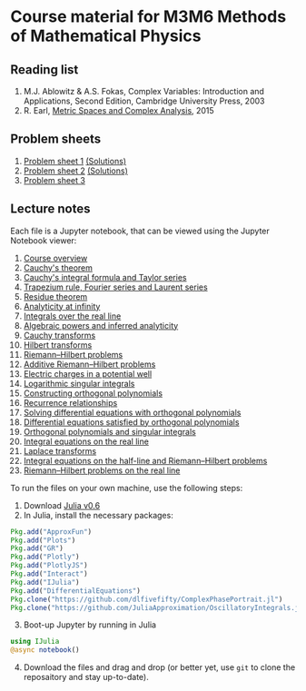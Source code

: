 # Course material for M3M6 Methods of Mathematical Physics

## Reading list

1. M.J. Ablowitz & A.S. Fokas, Complex Variables: Introduction and Applications, Second Edition, Cambridge University Press, 2003
2. R. Earl, [Metric Spaces and Complex Analysis](https://courses.maths.ox.ac.uk/node/view_material/5392), 2015

## Problem sheets

1. [Problem sheet 1](https://github.com/dlfivefifty/M3M6LectureNotes/raw/master/Problem%20Sheet%201.pdf) [(Solutions)](http://nbviewer.jupyter.org/github/dlfivefifty/M3M6LectureNotes/blob/master/Solution%20Sheet%201.ipynb)
2. [Problem sheet 2](https://github.com/dlfivefifty/M3M6LectureNotes/raw/master/Problem%20Sheet%202.pdf) [(Solutions)](http://nbviewer.jupyter.org/github/dlfivefifty/M3M6LectureNotes/blob/master/Solution%20Sheet%202.ipynb)
3. [Problem sheet 3](https://github.com/dlfivefifty/M3M6LectureNotes/raw/master/Problem%20Sheet%203.pdf)


## Lecture notes

Each file is a Jupyter notebook, that can be viewed using the Jupyter Notebook viewer:

1. [Course overview](http://nbviewer.jupyter.org/github/dlfivefifty/M3M6LectureNotes/blob/master/Lecture%201.ipynb)
2. [Cauchy's theorem](http://nbviewer.jupyter.org/github/dlfivefifty/M3M6LectureNotes/blob/master/Lecture%202.ipynb)
3. [Cauchy's integral formula and Taylor series](http://nbviewer.jupyter.org/github/dlfivefifty/M3M6LectureNotes/blob/master/Lecture%203.ipynb)
4. [Trapezium rule, Fourier series and Laurent series](http://nbviewer.jupyter.org/github/dlfivefifty/M3M6LectureNotes/blob/master/Lecture%204.ipynb)
5. [Residue theorem](http://nbviewer.jupyter.org/github/dlfivefifty/M3M6LectureNotes/blob/master/Lecture%205.ipynb)
6. [Analyticity at infinity](http://nbviewer.jupyter.org/github/dlfivefifty/M3M6LectureNotes/blob/master/Lecture%206.ipynb)
7. [Integrals over the real line](http://nbviewer.jupyter.org/github/dlfivefifty/M3M6LectureNotes/blob/master/Lecture%207.ipynb)
8. [Algebraic powers and inferred analyticity](http://nbviewer.jupyter.org/github/dlfivefifty/M3M6LectureNotes/blob/master/Lecture%208.ipynb)
9. [Cauchy transforms](http://nbviewer.jupyter.org/github/dlfivefifty/M3M6LectureNotes/blob/master/Lecture%209.ipynb)
10. [Hilbert transforms](http://nbviewer.jupyter.org/github/dlfivefifty/M3M6LectureNotes/blob/master/Lecture%2010.ipynb)
11. [Riemann–Hilbert problems](http://nbviewer.jupyter.org/github/dlfivefifty/M3M6LectureNotes/blob/master/Lecture%2011.ipynb)
12. [Additive Riemann–Hilbert problems](http://nbviewer.jupyter.org/github/dlfivefifty/M3M6LectureNotes/blob/master/Lecture%2012.ipynb)
13. [Electric charges in a potential well](http://nbviewer.jupyter.org/github/dlfivefifty/M3M6LectureNotes/blob/master/Lecture%2013.ipynb)
14. [Logarithmic singular integrals](http://nbviewer.jupyter.org/github/dlfivefifty/M3M6LectureNotes/blob/master/Lecture%2014.ipynb)
15. [Constructing orthogonal polynomials](http://nbviewer.jupyter.org/github/dlfivefifty/M3M6LectureNotes/blob/master/Lecture%2015.ipynb)
16. [Recurrence relationships](http://nbviewer.jupyter.org/github/dlfivefifty/M3M6LectureNotes/blob/master/Lecture%2016.ipynb)
17. [Solving differential equations with orthogonal polynomials](http://nbviewer.jupyter.org/github/dlfivefifty/M3M6LectureNotes/blob/master/Lecture%2017.ipynb)
18. [Differential equations satisfied by orthogonal polynomials](http://nbviewer.jupyter.org/github/dlfivefifty/M3M6LectureNotes/blob/master/Lecture%2018.ipynb)
19. [Orthogonal polynomials and singular integrals](http://nbviewer.jupyter.org/github/dlfivefifty/M3M6LectureNotes/blob/master/Lecture%2019.ipynb)
20. [Integral equations on the real line](http://nbviewer.jupyter.org/github/dlfivefifty/M3M6LectureNotes/blob/master/Lecture%2020.ipynb)
21. [Laplace transforms](http://nbviewer.jupyter.org/github/dlfivefifty/M3M6LectureNotes/blob/master/Lecture%2021.ipynb)
22. [Integral equations on the half-line and Riemann–Hilbert problems](http://nbviewer.jupyter.org/github/dlfivefifty/M3M6LectureNotes/blob/master/Lecture%2022.ipynb)
22. [Riemann–Hilbert problems on the real line](http://nbviewer.jupyter.org/github/dlfivefifty/M3M6LectureNotes/blob/master/Lecture%2023.ipynb)


To run the files on your own machine, use the following steps:

1. Download [Julia v0.6](https://julialang.org/downloads/)
2. In Julia, install the necessary packages:
```julia
Pkg.add("ApproxFun")
Pkg.add("Plots")
Pkg.add("GR")
Pkg.add("Plotly")
Pkg.add("PlotlyJS")
Pkg.add("Interact")
Pkg.add("IJulia")
Pkg.add("DifferentialEquations")
Pkg.clone("https://github.com/dlfivefifty/ComplexPhasePortrait.jl")
Pkg.clone("https://github.com/JuliaApproximation/OscillatoryIntegrals.jl")
```
3. Boot-up Jupyter by running in Julia
```julia
using IJulia
@async notebook()
```
4. Download the files and drag and drop (or better yet, use `git` to clone the reposaitory and stay up-to-date).
